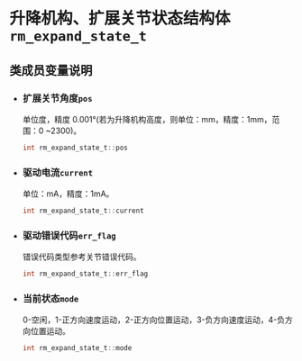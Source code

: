 # 升降机构、扩展关节状态结构体`rm_expand_state_t`

## 类成员变量说明

- ### 扩展关节角度`pos`

    单位度，精度 0.001°(若为升降机构高度，则单位：mm，精度：1mm，范围：0 ~2300)。

    ```C  
    int rm_expand_state_t::pos
    ```

- ### 驱动电流`current`

    单位：mA，精度：1mA。

    ```C  
    int rm_expand_state_t::current
    ```

- ### 驱动错误代码`err_flag`

    错误代码类型参考关节错误代码。

    ```C  
    int rm_expand_state_t::err_flag
    ```

- ### 当前状态`mode`

    0-空闲，1-正方向速度运动，2-正方向位置运动，3-负方向速度运动，4-负方向位置运动。

    ```C  
    int rm_expand_state_t::mode
    ```
